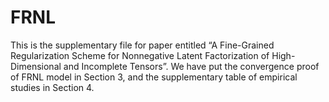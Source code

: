 # FRNL

This is the supplementary file for paper entitled “A Fine-Grained Regularization Scheme for Nonnegative Latent Factorization of High-Dimensional and Incomplete Tensors”. We have put the convergence proof of FRNL model in Section 3, and the supplementary table of empirical studies in Section 4.
